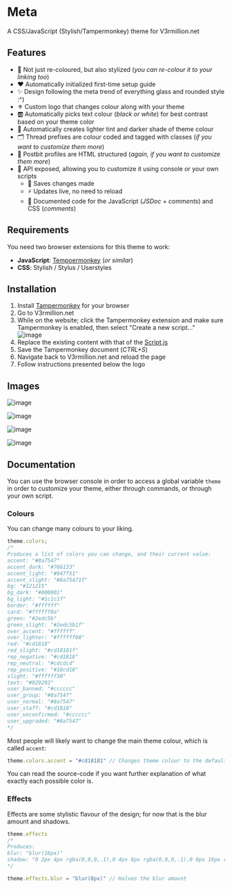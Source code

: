 # Meta
A CSS/JavaScript (Stylish/Tampermonkey) theme for V3rmillion.net

## Features
* 🎨 Not just re-coloured, but also stylized (*you can re-colour it to your linking too*)
* ❤ Automatically initialized first-time setup guide
* ✨ Design following the meta trend of everything glass and rounded style :^)
* ⚜ Custom logo that changes colour along with your theme
* 🆎 Automatically picks text colour (*black or white*) for best contrast based on your theme color
* 🔅 Automatically creates lighter tint and darker shade of theme colour
* 🗂 Thread prefixes are colour coded and tagged with classes (*if you want to customize them more*)
* 👤 Postbit profiles are HTML structured (*again, if you want to customize them more*)
* 🧰 API exposed, allowing you to customize it using console or your own scripts
  * 💾 Saves changes made
  * ⚡ Updates live, no need to reload
  * 🧾 Documented code for the JavaScript (*JSDoc + comments*) and CSS (*comments*)

## Requirements
You need two browser extensions for this theme to work:
* **JavaScript**: [Tempoermonkey](https://www.tampermonkey.net/) (*or similar*)
* **CSS**: Stylish / Stylus / Userstyles

## Installation
1. Install [Tampermonkey](https://www.tampermonkey.net/) for your browser
1. Go to V3rmillion.net
1. While on the website; click the Tampermonkey extension and make sure Tampermonkey is enabled, then select "Create a new script..."  
![image](https://user-images.githubusercontent.com/40437596/183116232-7f70741f-fd53-40fd-a417-0f1d7e3c2a6d.png)
1. Replace the existing content with that of the [Script.js](./Script.js)
1. Save the Tampermonkey document (*CTRL+S*)
1. Navigate back to V3rmillion.net and reload the page
1. Follow instructions presented below the logo

## Images
![image](https://user-images.githubusercontent.com/40437596/183118576-d0ac5681-a492-4196-9506-7785e8cc39ea.png)  

![image](https://user-images.githubusercontent.com/40437596/183118653-19c8f7ef-baec-4cfe-adc1-46ab3a17c06f.png)  

![image](https://user-images.githubusercontent.com/40437596/183118715-286f7e7a-7571-42d8-883e-59585d2ca48c.png)  

![image](https://user-images.githubusercontent.com/40437596/183119797-4d450591-274b-45b7-aed6-f7531d41535e.png)

## Documentation
You can use the browser console in order to access a global variable `theme` in order to customize your theme, either through commands, or through your own script.

### Colours
You can change many colours to your liking.
```js
theme.colors;
/*
Produces a list of colors you can change, and their current value:
accent: "#8a7547"
accent_dark: "#766133"
accent_light: "#947f51"
accent_slight: "#8a75471f"
bg: "#121215"
bg_dark: "#000001"
bg_light: "#1c1c1f"
border: "#ffffff"
card: "#ffffff0a"
green: "#2edc5b"
green_slight: "#2edc5b1f"
over_accent: "#ffffff"
over_lighter: "#ffffff08"
red: "#cd1818"
red_slight: "#cd18181f"
rep_negative: "#cd1818"
rep_neutral: "#cdcdcd"
rep_positive: "#18cd18"
slight: "#ffffff30"
text: "#929292"
user_banned: "#cccccc"
user_group: "#8a7547"
user_normal: "#8a7547"
user_staff: "#cd1818"
user_unconfirmed: "#cccccc"
user_upgraded: "#8a7547"
*/
```

Most people will likely want to change the main theme colour, which is called `accent`:
```js
theme.colors.accent = "#cd18181" // Changes theme colour to the default V3rmillion red
```

You can read the source-code if you want further explanation of what exactly each possible color is.

### Effects
Effects are some stylistic flavour of the design; for now that is the blur amount and shadows.
```js
theme.effects
/*
Produces:
blur: "blur(16px)"
shadow: "0 2px 4px rgba(0,0,0,.1),0 4px 8px rgba(0,0,0,.1),0 8px 16px rgba(0,0,0,.1)"
*/

theme.effects.blur = "blur(8px)" // Halves the blur amount
```
